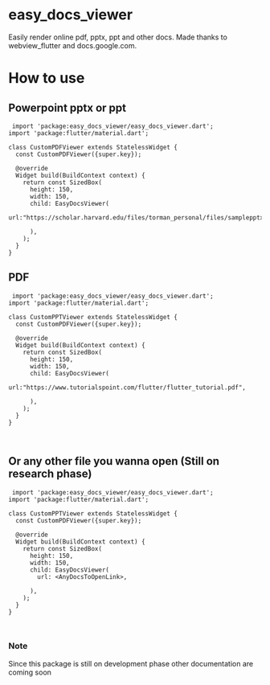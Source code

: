# easy_docs_viewer

Easily render online pdf, pptx, ppt and other docs.
Made thanks to webview_flutter and docs.google.com.

# How to use
## Powerpoint pptx or ppt

```   
 import 'package:easy_docs_viewer/easy_docs_viewer.dart';
import 'package:flutter/material.dart';

class CustomPDFViewer extends StatelessWidget {
  const CustomPDFViewer({super.key});

  @override
  Widget build(BuildContext context) {
    return const SizedBox(
      height: 150,
      width: 150,
      child: EasyDocsViewer(
        url:"https://scholar.harvard.edu/files/torman_personal/files/samplepptx.pptx",

      ),
    );
  }
}

```

## PDF
```   
 import 'package:easy_docs_viewer/easy_docs_viewer.dart';
import 'package:flutter/material.dart';

class CustomPPTViewer extends StatelessWidget {
  const CustomPDFViewer({super.key});

  @override
  Widget build(BuildContext context) {
    return const SizedBox(
      height: 150,
      width: 150,
      child: EasyDocsViewer(
        url:"https://www.tutorialspoint.com/flutter/flutter_tutorial.pdf",

      ),
    );
  }
}



```
## Or any other file you wanna open (Still on research phase)
```   
 import 'package:easy_docs_viewer/easy_docs_viewer.dart';
import 'package:flutter/material.dart';

class CustomPPTViewer extends StatelessWidget {
  const CustomPDFViewer({super.key});

  @override
  Widget build(BuildContext context) {
    return const SizedBox(
      height: 150,
      width: 150,
      child: EasyDocsViewer(
        url: <AnyDocsToOpenLink>,

      ),
    );
  }
}



```



### Note
Since this package is still on development phase other documentation are coming soon